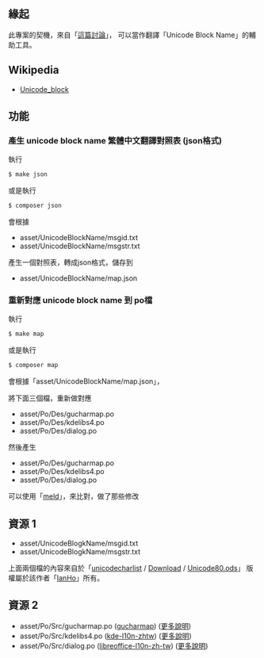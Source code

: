 
## 緣起

此專案的契機，來自「[這篇討論](http://www.ubuntu-tw.org/modules/newbb/viewtopic.php?post_id=352130#forumpost352130)」，
可以當作翻譯「Unicode Block Name」的輔助工具。

## Wikipedia

* [Unicode_block](https://en.wikipedia.org/wiki/Unicode_block)

## 功能

### 產生 unicode block name 繁體中文翻譯對照表 (json格式)

執行

``` sh
$ make json
```

或是執行

``` sh
$ composer json
```

會根據

* asset/UnicodeBlockName/msgid.txt
* asset/UnicodeBlockName/msgstr.txt

產生一個對照表，轉成json格式，儲存到

* asset/UnicodeBlockName/map.json


### 重新對應 unicode block name 到 po檔

執行

``` sh
$ make map
```

或是執行

``` sh
$ composer map
```

會根據「asset/UnicodeBlockName/map.json」，

將下面三個檔，重新做對應

* asset/Po/Des/gucharmap.po
* asset/Po/Des/kdelibs4.po
* asset/Po/Des/dialog.po

然後產生

* asset/Po/Des/gucharmap.po
* asset/Po/Des/kdelibs4.po
* asset/Po/Des/dialog.po

可以使用「[meld](http://packages.ubuntu.com/xenial/meld)」，來比對，做了那些修改


## 資源 1

* asset/UnicodeBlogkName/msgid.txt
* asset/UnicodeBlogkName/msgstr.txt

上面兩個檔的內容來自於「[unicodecharlist](https://www.openfoundry.org/of/projects/2267) / [Download](https://www.openfoundry.org/of/projects/2267/download) / [Unicode80.ods](https://www.openfoundry.org/of/download_path/unicodecharlist/8.0.0/Unicode80.ods)」
版權屬於該作者「[IanHo](https://www.openfoundry.org/community/userprofile/IanHo)」所有。


## 資源 2

* asset/Po/Src/gucharmap.po ([gucharmap](http://packages.ubuntu.com/source/xenial/gucharmap)) ([更多說明](http://www.ubuntu-tw.org/modules/newbb/viewtopic.php?post_id=352130#forumpost352130))
* asset/Po/Src/kdelibs4.po ([kde-l10n-zhtw](http://packages.ubuntu.com/source/xenial/kde-l10n-zhtw)) ([更多說明](http://www.ubuntu-tw.org/modules/newbb/viewtopic.php?post_id=352138#forumpost352138))
* asset/Po/Src/dialog.po ([libreoffice-l10n-zh-tw](http://packages.ubuntu.com/xenial/libreoffice-l10n-zh-tw)) ([更多說明](http://www.ubuntu-tw.org/modules/newbb/viewtopic.php?post_id=352140#forumpost352140))
